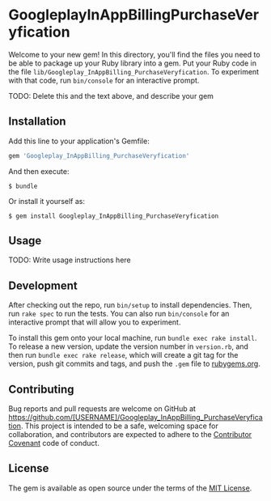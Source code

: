 # GoogleplayInAppBillingPurchaseVeryfication

Welcome to your new gem! In this directory, you'll find the files you need to be able to package up your Ruby library into a gem. Put your Ruby code in the file `lib/Googleplay_InAppBilling_PurchaseVeryfication`. To experiment with that code, run `bin/console` for an interactive prompt.

TODO: Delete this and the text above, and describe your gem

## Installation

Add this line to your application's Gemfile:

```ruby
gem 'Googleplay_InAppBilling_PurchaseVeryfication'
```

And then execute:

    $ bundle

Or install it yourself as:

    $ gem install Googleplay_InAppBilling_PurchaseVeryfication

## Usage

TODO: Write usage instructions here

## Development

After checking out the repo, run `bin/setup` to install dependencies. Then, run `rake spec` to run the tests. You can also run `bin/console` for an interactive prompt that will allow you to experiment.

To install this gem onto your local machine, run `bundle exec rake install`. To release a new version, update the version number in `version.rb`, and then run `bundle exec rake release`, which will create a git tag for the version, push git commits and tags, and push the `.gem` file to [rubygems.org](https://rubygems.org).

## Contributing

Bug reports and pull requests are welcome on GitHub at https://github.com/[USERNAME]/Googleplay_InAppBilling_PurchaseVeryfication. This project is intended to be a safe, welcoming space for collaboration, and contributors are expected to adhere to the [Contributor Covenant](contributor-covenant.org) code of conduct.


## License

The gem is available as open source under the terms of the [MIT License](http://opensource.org/licenses/MIT).


